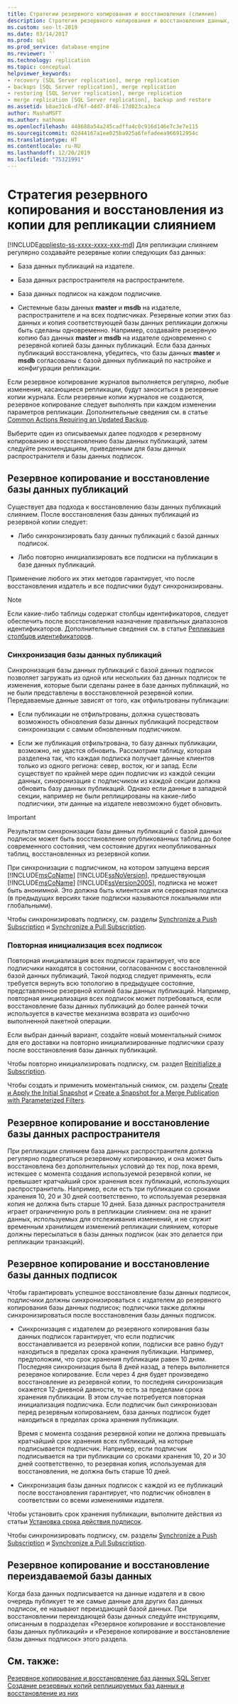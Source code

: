 ```yaml
---
title: Стратегии резервного копирования и восстановления (слияние)
description: Стратегия резервного копирования и восстановления данных, используемых в репликации слиянием.
ms.custom: seo-lt-2019
ms.date: 03/14/2017
ms.prod: sql
ms.prod_service: database-engine
ms.reviewer: ''
ms.technology: replication
ms.topic: conceptual
helpviewer_keywords:
- recovery [SQL Server replication], merge replication
- backups [SQL Server replication], merge replication
- restoring [SQL Server replication], merge replication
- merge replication [SQL Server replication], backup and restore
ms.assetid: b8ae31c6-d76f-4dd7-8f46-17d023ca3eca
author: MashaMSFT
ms.author: mathoma
ms.openlocfilehash: 448688a54a245cadffa4c0c916d146e7c3e7e115
ms.sourcegitcommit: 02d44167a1ee025ba925a6fefadeea966912954c
ms.translationtype: HT
ms.contentlocale: ru-RU
ms.lasthandoff: 12/20/2019
ms.locfileid: "75321991"
---
```

# <a name="strategies-for-backing-up-and-restoring-merge-replication"></a>Стратегия резервного копирования и восстановления из копии для репликации слиянием
[!INCLUDE[appliesto-ss-xxxx-xxxx-xxx-md](../../../includes/appliesto-ss-xxxx-xxxx-xxx-md.md)]
  Для репликации слиянием регулярно создавайте резервные копии следующих баз данных:  
  
-   База данных публикаций на издателе.  
  
-   База данных распространителя на распространителе.  
  
-   База данных подписок на каждом подписчике.  
  
-   Системные базы данных **master** и **msdb** на издателе, распространителе и на всех подписчиках. Резервные копии этих баз данных и копия соответствующей базы данных репликации должны быть сделаны одновременно. Например, создавайте резервную копию баз данных **master** и **msdb** на издателе одновременно с резервной копией базы данных публикаций. Если база данных публикаций восстановлена, убедитесь, что базы данных **master** и **msdb** согласованы с базой данных публикаций по настройке и конфигурации репликации.  
  
 Если резервное копирование журналов выполняется регулярно, любые изменения, касающиеся репликации, будут заноситься в резервные копии журнала. Если резервные копии журналов не создаются, резервное копирование следует выполнять при каждом изменении параметров репликации. Дополнительные сведения см. в статье [Common Actions Requiring an Updated Backup](../../../relational-databases/replication/administration/common-actions-requiring-an-updated-backup.md).  
  
 Выберите один из описываемых далее подходов к резервному копированию и восстановлению базы данных публикаций, затем следуйте рекомендациям, приведенным для базы данных распространителя и базы данных подписок.  
  
## <a name="backing-up-and-restoring-the-publication-database"></a>Резервное копирование и восстановление базы данных публикаций  
 Существует два подхода к восстановлению базы данных публикаций слиянием. После восстановления базы данных публикаций из резервной копии следует:  
  
-   Либо синхронизировать базу данных публикаций с базой данных подписок.  
  
-   Либо повторно инициализировать все подписки на публикации в базе данных публикаций.  
  
 Применение любого их этих методов гарантирует, что после восстановления издатель и все подписчики будут синхронизированы.  
  
> [!NOTE]  
>  Если какие-либо таблицы содержат столбцы идентификаторов, следует обеспечить после восстановления назначение правильных диапазонов идентификаторов. Дополнительные сведения см. в статье [Репликация столбцов идентификаторов](../../../relational-databases/replication/publish/replicate-identity-columns.md).  
  
### <a name="synchronizing-the-publication-database"></a>Синхронизация базы данных публикаций  
 Синхронизация базы данных публикаций с базой данных подписок позволяет загружать из одной или нескольких баз данных подписок те изменения, которые были сделаны ранее в базе данных публикаций, но не были представлены в восстановленной резервной копии. Передаваемые данные зависят от того, как отфильтрованы публикации:  
  
-   Если публикации не отфильтрованы, должна существовать возможность обновления базы данных публикаций посредством синхронизации с самым обновленным подписчиком.  
  
-   Если же публикация отфильтрована, то базу данных публикации, возможно, не удастся обновить. Рассмотрим таблицу, которая разделена так, что каждая подписка получает данные клиентов только из одного региона: север, восток, юг и запад. Если существует по крайней мере один подписчик из каждой секции данных, синхронизация с подписчиком из каждой секции должна обновить базу данных публикаций. Однако если данные в западной секции, например не были реплицированы на какие-либо подписчики, эти данные на издателе невозможно будет обновить.  
  
> [!IMPORTANT]  
>  Результатом синхронизации базы данных публикаций с базой данных подписок может быть восстановление опубликованных таблиц до более современного состояния, чем состояние других неопубликованных таблиц, восстановленных из резервной копии.  
  
 При синхронизации с подписчиком, на котором запущена версия [!INCLUDE[msCoName](../../../includes/msconame-md.md)] [!INCLUDE[ssNoVersion](../../../includes/ssnoversion-md.md)], предшествующая [!INCLUDE[msCoName](../../../includes/msconame-md.md)] [!INCLUDE[ssVersion2005](../../../includes/ssversion2005-md.md)], подписка не может быть анонимной. Это должна быть клиентская или серверная подписка (в предыдущих версиях такие подписки называются локальными или глобальными).  
  
 Чтобы синхронизировать подписку, см. разделы [Synchronize a Push Subscription](../../../relational-databases/replication/synchronize-a-push-subscription.md) и [Synchronize a Pull Subscription](../../../relational-databases/replication/synchronize-a-pull-subscription.md).  
  
### <a name="reinitializing-all-subscriptions"></a>Повторная инициализация всех подписок  
 Повторная инициализация всех подписок гарантирует, что все подписчики находятся в состоянии, согласованном с восстановленной базой данных публикаций. Такой подход следует применять, если требуется вернуть всю топологию в предыдущее состояние, представленное резервной копией базы данных публикаций. Например, повторная инициализация всех подписок может потребоваться, если восстановление базы данных публикаций до более ранней точки используется в качестве механизма возврата из ошибочно выполненной пакетной операции.  
  
 Если выбран данный вариант, создайте новый моментальный снимок для его доставки на повторно инициализированные подписчики сразу после восстановления базы данных публикаций.  
  
 Чтобы повторно инициализировать подписку, см. раздел [Reinitialize a Subscription](../../../relational-databases/replication/reinitialize-a-subscription.md).  
  
 Чтобы создать и применить моментальный снимок, см. разделы [Create и Apply the Initial Snapshot](../../../relational-databases/replication/create-and-apply-the-initial-snapshot.md) и [Create a Snapshot for a Merge Publication with Parameterized Filters](../../../relational-databases/replication/create-a-snapshot-for-a-merge-publication-with-parameterized-filters.md).  
  
## <a name="backing-up-and-restoring-the-distribution-database"></a>Резервное копирование и восстановление базы данных распространителя  
 При репликации слиянием база данных распространителя должна регулярно подвергаться резервному копированию, и она может быть восстановлена без дополнительных условий до тех пор, пока время, истекшее с момента создания используемой резервной копии, не превышает кратчайший срок хранения всех публикаций, использующих распространитель. Например, если есть три публикации со сроками хранения 10, 20 и 30 дней соответственно, то используемая резервная копия не должна быть старше 10 дней. База данных распространителя играет ограниченную роль в репликации слиянием: она не хранит данных, используемых для отслеживания изменений, и не служит временным хранилищем изменений репликации слиянием, которые должны пересылаться в базы данных подписок (как это делается при репликации транзакций).  
  
## <a name="backing-up-and-restoring-a-subscription-database"></a>Резервное копирование и восстановление базы данных подписок  
 Чтобы гарантировать успешное восстановление базы данных подписок, подписчики должны синхронизироваться с издателем до резервного копирования базы данных подписок; подписчики также должны синхронизироваться после восстановления базы данных подписок.  
  
-   Синхронизация с издателем до резервного копирования базы данных подписок гарантирует, что если подписчик восстанавливается из резервной копии, подписки все равно будут находиться в пределах срока хранения публикации. Например, предположим, что срок хранения публикации равен 10 дням. Последняя синхронизация была 8 дней назад, а теперь выполняется резервное копирование. Если через 4 дня будет произведено восстановление из резервной копии, то последняя синхронизация окажется 12-дневной давности, то есть за пределами срока хранения публикации. В этом случае потребуется повторная инициализация подписчика. Если подписчик был синхронизован перед резервным копированием, база данных подписок будет находиться в пределах срока хранения публикации.  
  
     Время с момента создания резервной копии не должна превышать кратчайший срок хранения всех публикаций, на которые подписывается подписчик. Например, если подписчик подписывается на три публикации со сроками хранения 10, 20 и 30 дней соответственно, то резервная копия, используемая для восстановления, не должна быть старше 10 дней.  
  
-   Синхронизация базы данных подписок с каждой из ее публикаций после восстановления гарантирует, что подписчик обновлен в соответствии со всеми изменениями издателя.  
  
 Чтобы установить срок хранения публикации, выполните действия из статьи [Установка срока действия подписок](../../../relational-databases/replication/publish/set-the-expiration-period-for-subscriptions.md).  
  
 Чтобы синхронизировать подписку, см. разделы [Synchronize a Push Subscription](../../../relational-databases/replication/synchronize-a-push-subscription.md) и [Synchronize a Pull Subscription](../../../relational-databases/replication/synchronize-a-pull-subscription.md).  
  
## <a name="backing-up-and-restoring-a-republishing-database"></a>Резервное копирование и восстановление переиздаваемой базы данных  
 Когда база данных подписывается на данные издателя и в свою очередь публикует те же самые данные для других баз данных подписок, ее называют переиздающей базой данных. При восстановлении переиздающей базы данных следуйте инструкциям, описанным в подразделах «Резервное копирование и восстановление базы данных публикаций» и «Резервное копирование и восстановление базы данных подписок» этого раздела.  
  
## <a name="see-also"></a>См. также:  
 [Резервное копирование и восстановление баз данных SQL Server](../../../relational-databases/backup-restore/back-up-and-restore-of-sql-server-databases.md)   
 [Создание резервных копий реплицируемых баз данных и восстановление из них](../../../relational-databases/replication/administration/back-up-and-restore-replicated-databases.md)  
  
  
